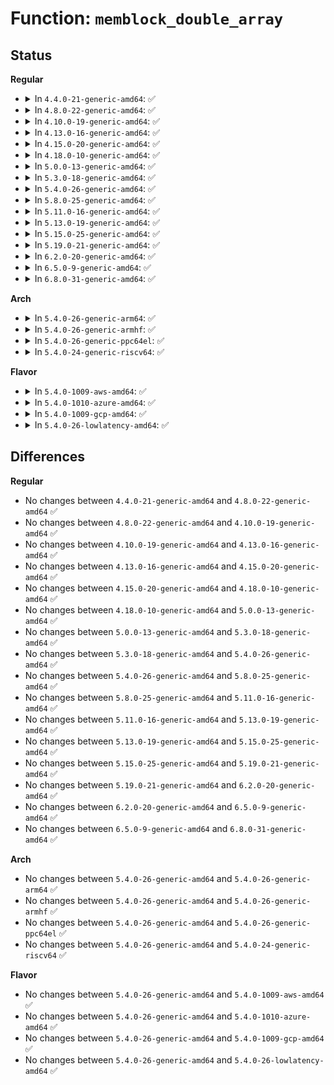# Function: <code>memblock_double_array</code>

## Status
<b>Regular</b>
<ul>
<li>
<details>
<summary>In <code>4.4.0-21-generic-amd64</code>: ✅</summary>

```c
int memblock_double_array(struct memblock_type * type, phys_addr_t new_area_start, phys_addr_t new_area_size)
```

```json
{
  "name": "memblock_double_array",
  "collision_type": "Unique Static",
  "inline_type": "No",
  "funcs": [
    {
      "addr": 18446744071587357467,
      "name": "memblock_double_array",
      "external": false,
      "loc": "mm/memblock.c:346",
      "file": "mm/memblock.c",
      "inline": "seen, unknown",
      "caller_inline": [],
      "caller_func": [
        "mm/memblock.c:memblock_add_range",
        "mm/memblock.c:memblock_isolate_range"
      ]
    }
  ],
  "symbols": [
    {
      "addr": 18446744071587357467,
      "name": "memblock_double_array",
      "section": ".text",
      "bind": "STB_LOCAL",
      "size": 680
    }
  ]
}
```
</details>
</li>
<li>
<details>
<summary>In <code>4.8.0-22-generic-amd64</code>: ✅</summary>

```c
int memblock_double_array(struct memblock_type * type, phys_addr_t new_area_start, phys_addr_t new_area_size)
```

```json
{
  "name": "memblock_double_array",
  "collision_type": "Unique Static",
  "inline_type": "No",
  "funcs": [
    {
      "addr": 18446744071587858379,
      "name": "memblock_double_array",
      "external": false,
      "loc": "mm/memblock.c:342",
      "file": "mm/memblock.c",
      "inline": "seen, unknown",
      "caller_inline": [],
      "caller_func": [
        "mm/memblock.c:memblock_isolate_range",
        "mm/memblock.c:memblock_add_range"
      ]
    }
  ],
  "symbols": [
    {
      "addr": 18446744071587858379,
      "name": "memblock_double_array",
      "section": ".text",
      "bind": "STB_LOCAL",
      "size": 646
    }
  ]
}
```
</details>
</li>
<li>
<details>
<summary>In <code>4.10.0-19-generic-amd64</code>: ✅</summary>

```c
int memblock_double_array(struct memblock_type * type, phys_addr_t new_area_start, phys_addr_t new_area_size)
```

```json
{
  "name": "memblock_double_array",
  "collision_type": "Unique Static",
  "inline_type": "No",
  "funcs": [
    {
      "addr": 18446744071588073075,
      "name": "memblock_double_array",
      "external": false,
      "loc": "mm/memblock.c:342",
      "file": "mm/memblock.c",
      "inline": "seen, unknown",
      "caller_inline": [],
      "caller_func": [
        "mm/memblock.c:memblock_isolate_range",
        "mm/memblock.c:memblock_add_range"
      ]
    }
  ],
  "symbols": [
    {
      "addr": 18446744071588073075,
      "name": "memblock_double_array",
      "section": ".text",
      "bind": "STB_LOCAL",
      "size": 646
    }
  ]
}
```
</details>
</li>
<li>
<details>
<summary>In <code>4.13.0-16-generic-amd64</code>: ✅</summary>

```c
int memblock_double_array(struct memblock_type * type, phys_addr_t new_area_start, phys_addr_t new_area_size)
```

```json
{
  "name": "memblock_double_array",
  "collision_type": "Unique Static",
  "inline_type": "No",
  "funcs": [
    {
      "addr": 18446744071588299497,
      "name": "memblock_double_array",
      "external": false,
      "loc": "mm/memblock.c:326",
      "file": "mm/memblock.c",
      "inline": "seen, unknown",
      "caller_inline": [],
      "caller_func": [
        "mm/memblock.c:memblock_isolate_range",
        "mm/memblock.c:memblock_add_range"
      ]
    }
  ],
  "symbols": [
    {
      "addr": 18446744071588299497,
      "name": "memblock_double_array",
      "section": ".text",
      "bind": "STB_LOCAL",
      "size": 582
    }
  ]
}
```
</details>
</li>
<li>
<details>
<summary>In <code>4.15.0-20-generic-amd64</code>: ✅</summary>

```c
int memblock_double_array(struct memblock_type * type, phys_addr_t new_area_start, phys_addr_t new_area_size)
```

```json
{
  "name": "memblock_double_array",
  "collision_type": "Unique Static",
  "inline_type": "No",
  "funcs": [
    {
      "addr": 18446744071588864754,
      "name": "memblock_double_array",
      "external": false,
      "loc": "mm/memblock.c:326",
      "file": "mm/memblock.c",
      "inline": "seen, unknown",
      "caller_inline": [],
      "caller_func": [
        "mm/memblock.c:memblock_isolate_range",
        "mm/memblock.c:memblock_add_range"
      ]
    }
  ],
  "symbols": [
    {
      "addr": 18446744071588864754,
      "name": "memblock_double_array",
      "section": ".text",
      "bind": "STB_LOCAL",
      "size": 582
    }
  ]
}
```
</details>
</li>
<li>
<details>
<summary>In <code>4.18.0-10-generic-amd64</code>: ✅</summary>

```c
int memblock_double_array(struct memblock_type * type, phys_addr_t new_area_start, phys_addr_t new_area_size)
```

```json
{
  "name": "memblock_double_array",
  "collision_type": "Unique Static",
  "inline_type": "No",
  "funcs": [
    {
      "addr": 18446744071589243765,
      "name": "memblock_double_array",
      "external": false,
      "loc": "mm/memblock.c:329",
      "file": "mm/memblock.c",
      "inline": "seen, unknown",
      "caller_inline": [],
      "caller_func": [
        "mm/memblock.c:memblock_isolate_range",
        "mm/memblock.c:memblock_add_range"
      ]
    }
  ],
  "symbols": [
    {
      "addr": 18446744071589243765,
      "name": "memblock_double_array",
      "section": ".text",
      "bind": "STB_LOCAL",
      "size": 582
    }
  ]
}
```
</details>
</li>
<li>
<details>
<summary>In <code>5.0.0-13-generic-amd64</code>: ✅</summary>

```c
int memblock_double_array(struct memblock_type * type, phys_addr_t new_area_start, phys_addr_t new_area_size)
```

```json
{
  "name": "memblock_double_array",
  "collision_type": "Unique Static",
  "inline_type": "No",
  "funcs": [
    {
      "addr": 18446744071589486034,
      "name": "memblock_double_array",
      "external": false,
      "loc": "mm/memblock.c:406",
      "file": "mm/memblock.c",
      "inline": "seen, unknown",
      "caller_inline": [],
      "caller_func": [
        "mm/memblock.c:memblock_isolate_range",
        "mm/memblock.c:memblock_add_range"
      ]
    }
  ],
  "symbols": [
    {
      "addr": 18446744071589486034,
      "name": "memblock_double_array",
      "section": ".text",
      "bind": "STB_LOCAL",
      "size": 619
    }
  ]
}
```
</details>
</li>
<li>
<details>
<summary>In <code>5.3.0-18-generic-amd64</code>: ✅</summary>

```c
int memblock_double_array(struct memblock_type * type, phys_addr_t new_area_start, phys_addr_t new_area_size)
```

```json
{
  "name": "memblock_double_array",
  "collision_type": "Unique Static",
  "inline_type": "No",
  "funcs": [
    {
      "addr": 18446744071589946614,
      "name": "memblock_double_array",
      "external": false,
      "loc": "mm/memblock.c:413",
      "file": "mm/memblock.c",
      "inline": "seen, unknown",
      "caller_inline": [],
      "caller_func": [
        "mm/memblock.c:memblock_isolate_range",
        "mm/memblock.c:memblock_add_range"
      ]
    }
  ],
  "symbols": [
    {
      "addr": 18446744071589946614,
      "name": "memblock_double_array",
      "section": ".text",
      "bind": "STB_LOCAL",
      "size": 624
    }
  ]
}
```
</details>
</li>
<li>
<details>
<summary>In <code>5.4.0-26-generic-amd64</code>: ✅</summary>

```c
int memblock_double_array(struct memblock_type * type, phys_addr_t new_area_start, phys_addr_t new_area_size)
```

```json
{
  "name": "memblock_double_array",
  "collision_type": "Unique Static",
  "inline_type": "No",
  "funcs": [
    {
      "addr": 18446744071590174157,
      "name": "memblock_double_array",
      "external": false,
      "loc": "mm/memblock.c:413",
      "file": "mm/memblock.c",
      "inline": "seen, unknown",
      "caller_inline": [],
      "caller_func": [
        "mm/memblock.c:memblock_isolate_range",
        "mm/memblock.c:memblock_add_range"
      ]
    }
  ],
  "symbols": [
    {
      "addr": 18446744071590174157,
      "name": "memblock_double_array",
      "section": ".text",
      "bind": "STB_LOCAL",
      "size": 624
    }
  ]
}
```
</details>
</li>
<li>
<details>
<summary>In <code>5.8.0-25-generic-amd64</code>: ✅</summary>

```c
int memblock_double_array(struct memblock_type * type, phys_addr_t new_area_start, phys_addr_t new_area_size)
```

```json
{
  "name": "memblock_double_array",
  "collision_type": "Unique Static",
  "inline_type": "No",
  "funcs": [
    {
      "addr": 18446744071591192501,
      "name": "memblock_double_array",
      "external": false,
      "loc": "mm/memblock.c:409",
      "file": "mm/memblock.c",
      "inline": "seen, unknown",
      "caller_inline": [],
      "caller_func": [
        "mm/memblock.c:memblock_isolate_range"
      ]
    }
  ],
  "symbols": [
    {
      "addr": 18446744071591192501,
      "name": "memblock_double_array",
      "section": ".text",
      "bind": "STB_LOCAL",
      "size": 624
    }
  ]
}
```
</details>
</li>
<li>
<details>
<summary>In <code>5.11.0-16-generic-amd64</code>: ✅</summary>

```c
int memblock_double_array(struct memblock_type * type, phys_addr_t new_area_start, phys_addr_t new_area_size)
```

```json
{
  "name": "memblock_double_array",
  "collision_type": "Unique Static",
  "inline_type": "No",
  "funcs": [
    {
      "addr": 18446744071591687383,
      "name": "memblock_double_array",
      "external": false,
      "loc": "mm/memblock.c:396",
      "file": "mm/memblock.c",
      "inline": "seen, unknown",
      "caller_inline": [],
      "caller_func": [
        "mm/memblock.c:memblock_isolate_range"
      ]
    }
  ],
  "symbols": [
    {
      "addr": 18446744071591687383,
      "name": "memblock_double_array",
      "section": ".text",
      "bind": "STB_LOCAL",
      "size": 624
    }
  ]
}
```
</details>
</li>
<li>
<details>
<summary>In <code>5.13.0-19-generic-amd64</code>: ✅</summary>

```c
int memblock_double_array(struct memblock_type * type, phys_addr_t new_area_start, phys_addr_t new_area_size)
```

```json
{
  "name": "memblock_double_array",
  "collision_type": "Unique Static",
  "inline_type": "No",
  "funcs": [
    {
      "addr": 18446744071591630232,
      "name": "memblock_double_array",
      "external": false,
      "loc": "mm/memblock.c:396",
      "file": "mm/memblock.c",
      "inline": "seen, unknown",
      "caller_inline": [],
      "caller_func": [
        "mm/memblock.c:memblock_isolate_range"
      ]
    }
  ],
  "symbols": [
    {
      "addr": 18446744071591630232,
      "name": "memblock_double_array",
      "section": ".text",
      "bind": "STB_LOCAL",
      "size": 623
    }
  ]
}
```
</details>
</li>
<li>
<details>
<summary>In <code>5.15.0-25-generic-amd64</code>: ✅</summary>

```c
int memblock_double_array(struct memblock_type * type, phys_addr_t new_area_start, phys_addr_t new_area_size)
```

```json
{
  "name": "memblock_double_array",
  "collision_type": "Unique Static",
  "inline_type": "No",
  "funcs": [
    {
      "addr": 18446744071592804139,
      "name": "memblock_double_array",
      "external": false,
      "loc": "mm/memblock.c:404",
      "file": "mm/memblock.c",
      "inline": "seen, unknown",
      "caller_inline": [],
      "caller_func": [
        "mm/memblock.c:memblock_isolate_range"
      ]
    }
  ],
  "symbols": [
    {
      "addr": 18446744071592804139,
      "name": "memblock_double_array",
      "section": ".text",
      "bind": "STB_LOCAL",
      "size": 576
    }
  ]
}
```
</details>
</li>
<li>
<details>
<summary>In <code>5.19.0-21-generic-amd64</code>: ✅</summary>

```c
int memblock_double_array(struct memblock_type * type, phys_addr_t new_area_start, phys_addr_t new_area_size)
```

```json
{
  "name": "memblock_double_array",
  "collision_type": "Unique Static",
  "inline_type": "No",
  "funcs": [
    {
      "addr": 18446744071594704763,
      "name": "memblock_double_array",
      "external": false,
      "loc": "mm/memblock.c:404",
      "file": "mm/memblock.c",
      "inline": "seen, unknown",
      "caller_inline": [],
      "caller_func": [
        "mm/memblock.c:memblock_isolate_range",
        "mm/memblock.c:memblock_add_range"
      ]
    }
  ],
  "symbols": [
    {
      "addr": 18446744071594704763,
      "name": "memblock_double_array",
      "section": ".text",
      "bind": "STB_LOCAL",
      "size": 596
    }
  ]
}
```
</details>
</li>
<li>
<details>
<summary>In <code>6.2.0-20-generic-amd64</code>: ✅</summary>

```c
int memblock_double_array(struct memblock_type * type, phys_addr_t new_area_start, phys_addr_t new_area_size)
```

```json
{
  "name": "memblock_double_array",
  "collision_type": "Unique Static",
  "inline_type": "No",
  "funcs": [
    {
      "addr": 18446744071596446656,
      "name": "memblock_double_array",
      "external": false,
      "loc": "mm/memblock.c:408",
      "file": "mm/memblock.c",
      "inline": "seen, unknown",
      "caller_inline": [],
      "caller_func": [
        "mm/memblock.c:memblock_isolate_range",
        "mm/memblock.c:memblock_add_range"
      ]
    }
  ],
  "symbols": [
    {
      "addr": 18446744071596446656,
      "name": "memblock_double_array",
      "section": ".text",
      "bind": "STB_LOCAL",
      "size": 798
    }
  ]
}
```
</details>
</li>
<li>
<details>
<summary>In <code>6.5.0-9-generic-amd64</code>: ✅</summary>

```c
int memblock_double_array(struct memblock_type * type, phys_addr_t new_area_start, phys_addr_t new_area_size)
```

```json
{
  "name": "memblock_double_array",
  "collision_type": "Unique Static",
  "inline_type": "No",
  "funcs": [
    {
      "addr": 18446744071596987936,
      "name": "memblock_double_array",
      "external": false,
      "loc": "mm/memblock.c:408",
      "file": "mm/memblock.c",
      "inline": "seen, unknown",
      "caller_inline": [],
      "caller_func": [
        "mm/memblock.c:memblock_isolate_range",
        "mm/memblock.c:memblock_add_range"
      ]
    }
  ],
  "symbols": [
    {
      "addr": 18446744071596987936,
      "name": "memblock_double_array",
      "section": ".text",
      "bind": "STB_LOCAL",
      "size": 798
    }
  ]
}
```
</details>
</li>
<li>
<details>
<summary>In <code>6.8.0-31-generic-amd64</code>: ✅</summary>

```c
int memblock_double_array(struct memblock_type * type, phys_addr_t new_area_start, phys_addr_t new_area_size)
```

```json
{
  "name": "memblock_double_array",
  "collision_type": "Unique Static",
  "inline_type": "No",
  "funcs": [
    {
      "addr": 18446744071597916624,
      "name": "memblock_double_array",
      "external": false,
      "loc": "mm/memblock.c:414",
      "file": "mm/memblock.c",
      "inline": "seen, unknown",
      "caller_inline": [],
      "caller_func": [
        "mm/memblock.c:memblock_isolate_range",
        "mm/memblock.c:memblock_add_range"
      ]
    }
  ],
  "symbols": [
    {
      "addr": 18446744071597916624,
      "name": "memblock_double_array",
      "section": ".text",
      "bind": "STB_LOCAL",
      "size": 814
    }
  ]
}
```
</details>
</li>
</ul>
<b>Arch</b>
<ul>
<li>
<details>
<summary>In <code>5.4.0-26-generic-arm64</code>: ✅</summary>

```c
int memblock_double_array(struct memblock_type * type, phys_addr_t new_area_start, phys_addr_t new_area_size)
```

```json
{
  "name": "memblock_double_array",
  "collision_type": "Unique Static",
  "inline_type": "No",
  "funcs": [
    {
      "addr": 18446603336492892264,
      "name": "memblock_double_array",
      "external": false,
      "loc": "mm/memblock.c:413",
      "file": "mm/memblock.c",
      "inline": "seen, unknown",
      "caller_inline": [],
      "caller_func": [
        "mm/memblock.c:memblock_isolate_range",
        "mm/memblock.c:memblock_add_range"
      ]
    }
  ],
  "symbols": [
    {
      "addr": 18446603336492892264,
      "name": "memblock_double_array",
      "section": ".text",
      "bind": "STB_LOCAL",
      "size": 760
    }
  ]
}
```
</details>
</li>
<li>
<details>
<summary>In <code>5.4.0-26-generic-armhf</code>: ✅</summary>

```c
int memblock_double_array(struct memblock_type * type, phys_addr_t new_area_start, phys_addr_t new_area_size)
```

```json
{
  "name": "memblock_double_array",
  "collision_type": "Unique Static",
  "inline_type": "No",
  "funcs": [
    {
      "addr": 3226689440,
      "name": "memblock_double_array",
      "external": false,
      "loc": "mm/memblock.c:413",
      "file": "mm/memblock.c",
      "inline": "seen, unknown",
      "caller_inline": [],
      "caller_func": [
        "mm/memblock.c:memblock_isolate_range",
        "mm/memblock.c:memblock_add_range"
      ]
    }
  ],
  "symbols": [
    {
      "addr": 3226689440,
      "name": "memblock_double_array",
      "section": ".text",
      "bind": "STB_LOCAL",
      "size": 692
    }
  ]
}
```
</details>
</li>
<li>
<details>
<summary>In <code>5.4.0-26-generic-ppc64el</code>: ✅</summary>

```c
int memblock_double_array(struct memblock_type * type, phys_addr_t new_area_start, phys_addr_t new_area_size)
```

```json
{
  "name": "memblock_double_array",
  "collision_type": "Unique Static",
  "inline_type": "No",
  "funcs": [
    {
      "addr": 13835058055286291680,
      "name": "memblock_double_array",
      "external": false,
      "loc": "mm/memblock.c:413",
      "file": "mm/memblock.c",
      "inline": "seen, unknown",
      "caller_inline": [],
      "caller_func": [
        "mm/memblock.c:memblock_isolate_range",
        "mm/memblock.c:memblock_add_range"
      ]
    }
  ],
  "symbols": [
    {
      "addr": 13835058055286291680,
      "name": "memblock_double_array",
      "section": ".text",
      "bind": "STB_LOCAL",
      "size": 856
    }
  ]
}
```
</details>
</li>
<li>
<details>
<summary>In <code>5.4.0-24-generic-riscv64</code>: ✅</summary>

```c
int memblock_double_array(struct memblock_type * type, phys_addr_t new_area_start, phys_addr_t new_area_size)
```

```json
{
  "name": "memblock_double_array",
  "collision_type": "Unique Static",
  "inline_type": "No",
  "funcs": [
    {
      "addr": 18446743936270893296,
      "name": "memblock_double_array",
      "external": false,
      "loc": "mm/memblock.c:413",
      "file": "mm/memblock.c",
      "inline": "seen, unknown",
      "caller_inline": [],
      "caller_func": [
        "mm/memblock.c:memblock_isolate_range",
        "mm/memblock.c:memblock_add_range"
      ]
    }
  ],
  "symbols": [
    {
      "addr": 18446743936270893296,
      "name": "memblock_double_array",
      "section": ".init.text",
      "bind": "STB_LOCAL",
      "size": 522
    }
  ]
}
```
</details>
</li>
</ul>
<b>Flavor</b>
<ul>
<li>
<details>
<summary>In <code>5.4.0-1009-aws-amd64</code>: ✅</summary>

```c
int memblock_double_array(struct memblock_type * type, phys_addr_t new_area_start, phys_addr_t new_area_size)
```

```json
{
  "name": "memblock_double_array",
  "collision_type": "Unique Static",
  "inline_type": "No",
  "funcs": [
    {
      "addr": 18446744071589776445,
      "name": "memblock_double_array",
      "external": false,
      "loc": "mm/memblock.c:413",
      "file": "mm/memblock.c",
      "inline": "seen, unknown",
      "caller_inline": [],
      "caller_func": [
        "mm/memblock.c:memblock_isolate_range",
        "mm/memblock.c:memblock_add_range"
      ]
    }
  ],
  "symbols": [
    {
      "addr": 18446744071589776445,
      "name": "memblock_double_array",
      "section": ".text",
      "bind": "STB_LOCAL",
      "size": 624
    }
  ]
}
```
</details>
</li>
<li>
<details>
<summary>In <code>5.4.0-1010-azure-amd64</code>: ✅</summary>

```c
int memblock_double_array(struct memblock_type * type, phys_addr_t new_area_start, phys_addr_t new_area_size)
```

```json
{
  "name": "memblock_double_array",
  "collision_type": "Unique Static",
  "inline_type": "No",
  "funcs": [
    {
      "addr": 18446744071589499268,
      "name": "memblock_double_array",
      "external": false,
      "loc": "mm/memblock.c:413",
      "file": "mm/memblock.c",
      "inline": "seen, unknown",
      "caller_inline": [],
      "caller_func": [
        "mm/memblock.c:memblock_isolate_range",
        "mm/memblock.c:memblock_add_range"
      ]
    }
  ],
  "symbols": [
    {
      "addr": 18446744071589499268,
      "name": "memblock_double_array",
      "section": ".text",
      "bind": "STB_LOCAL",
      "size": 624
    }
  ]
}
```
</details>
</li>
<li>
<details>
<summary>In <code>5.4.0-1009-gcp-amd64</code>: ✅</summary>

```c
int memblock_double_array(struct memblock_type * type, phys_addr_t new_area_start, phys_addr_t new_area_size)
```

```json
{
  "name": "memblock_double_array",
  "collision_type": "Unique Static",
  "inline_type": "No",
  "funcs": [
    {
      "addr": 18446744071590219853,
      "name": "memblock_double_array",
      "external": false,
      "loc": "mm/memblock.c:413",
      "file": "mm/memblock.c",
      "inline": "seen, unknown",
      "caller_inline": [],
      "caller_func": [
        "mm/memblock.c:memblock_isolate_range",
        "mm/memblock.c:memblock_add_range"
      ]
    }
  ],
  "symbols": [
    {
      "addr": 18446744071590219853,
      "name": "memblock_double_array",
      "section": ".text",
      "bind": "STB_LOCAL",
      "size": 624
    }
  ]
}
```
</details>
</li>
<li>
<details>
<summary>In <code>5.4.0-26-lowlatency-amd64</code>: ✅</summary>

```c
int memblock_double_array(struct memblock_type * type, phys_addr_t new_area_start, phys_addr_t new_area_size)
```

```json
{
  "name": "memblock_double_array",
  "collision_type": "Unique Static",
  "inline_type": "No",
  "funcs": [
    {
      "addr": 18446744071590270211,
      "name": "memblock_double_array",
      "external": false,
      "loc": "mm/memblock.c:413",
      "file": "mm/memblock.c",
      "inline": "seen, unknown",
      "caller_inline": [],
      "caller_func": [
        "mm/memblock.c:memblock_isolate_range",
        "mm/memblock.c:memblock_add_range"
      ]
    }
  ],
  "symbols": [
    {
      "addr": 18446744071590270211,
      "name": "memblock_double_array",
      "section": ".text",
      "bind": "STB_LOCAL",
      "size": 624
    }
  ]
}
```
</details>
</li>
</ul>

## Differences
<b>Regular</b>
<ul>
<li>
No changes between <code>4.4.0-21-generic-amd64</code> and <code>4.8.0-22-generic-amd64</code> ✅
</li>
<li>
No changes between <code>4.8.0-22-generic-amd64</code> and <code>4.10.0-19-generic-amd64</code> ✅
</li>
<li>
No changes between <code>4.10.0-19-generic-amd64</code> and <code>4.13.0-16-generic-amd64</code> ✅
</li>
<li>
No changes between <code>4.13.0-16-generic-amd64</code> and <code>4.15.0-20-generic-amd64</code> ✅
</li>
<li>
No changes between <code>4.15.0-20-generic-amd64</code> and <code>4.18.0-10-generic-amd64</code> ✅
</li>
<li>
No changes between <code>4.18.0-10-generic-amd64</code> and <code>5.0.0-13-generic-amd64</code> ✅
</li>
<li>
No changes between <code>5.0.0-13-generic-amd64</code> and <code>5.3.0-18-generic-amd64</code> ✅
</li>
<li>
No changes between <code>5.3.0-18-generic-amd64</code> and <code>5.4.0-26-generic-amd64</code> ✅
</li>
<li>
No changes between <code>5.4.0-26-generic-amd64</code> and <code>5.8.0-25-generic-amd64</code> ✅
</li>
<li>
No changes between <code>5.8.0-25-generic-amd64</code> and <code>5.11.0-16-generic-amd64</code> ✅
</li>
<li>
No changes between <code>5.11.0-16-generic-amd64</code> and <code>5.13.0-19-generic-amd64</code> ✅
</li>
<li>
No changes between <code>5.13.0-19-generic-amd64</code> and <code>5.15.0-25-generic-amd64</code> ✅
</li>
<li>
No changes between <code>5.15.0-25-generic-amd64</code> and <code>5.19.0-21-generic-amd64</code> ✅
</li>
<li>
No changes between <code>5.19.0-21-generic-amd64</code> and <code>6.2.0-20-generic-amd64</code> ✅
</li>
<li>
No changes between <code>6.2.0-20-generic-amd64</code> and <code>6.5.0-9-generic-amd64</code> ✅
</li>
<li>
No changes between <code>6.5.0-9-generic-amd64</code> and <code>6.8.0-31-generic-amd64</code> ✅
</li>
</ul>
<b>Arch</b>
<ul>
<li>
No changes between <code>5.4.0-26-generic-amd64</code> and <code>5.4.0-26-generic-arm64</code> ✅
</li>
<li>
No changes between <code>5.4.0-26-generic-amd64</code> and <code>5.4.0-26-generic-armhf</code> ✅
</li>
<li>
No changes between <code>5.4.0-26-generic-amd64</code> and <code>5.4.0-26-generic-ppc64el</code> ✅
</li>
<li>
No changes between <code>5.4.0-26-generic-amd64</code> and <code>5.4.0-24-generic-riscv64</code> ✅
</li>
</ul>
<b>Flavor</b>
<ul>
<li>
No changes between <code>5.4.0-26-generic-amd64</code> and <code>5.4.0-1009-aws-amd64</code> ✅
</li>
<li>
No changes between <code>5.4.0-26-generic-amd64</code> and <code>5.4.0-1010-azure-amd64</code> ✅
</li>
<li>
No changes between <code>5.4.0-26-generic-amd64</code> and <code>5.4.0-1009-gcp-amd64</code> ✅
</li>
<li>
No changes between <code>5.4.0-26-generic-amd64</code> and <code>5.4.0-26-lowlatency-amd64</code> ✅
</li>
</ul>
